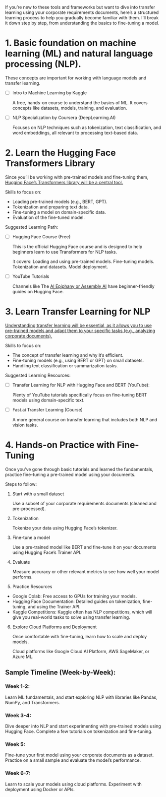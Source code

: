 If you’re new to these tools and frameworks but want to dive into transfer learning using your corporate requirements documents, here’s a structured learning process to help you gradually become familiar with them. I’ll break it down step by step, from understanding the basics to fine-tuning a model.

# 1. Basic foundation on machine learning (ML) and natural language processing (NLP).

These concepts are important for working with language models and transfer learning.

- [ ] Intro to Machine Learning by Kaggle

  A free, hands-on course to understand the basics of ML. It covers concepts like datasets, models, training, and evaluation.

- [ ] NLP Specialization by Coursera (DeepLearning.AI)

  Focuses on NLP techniques such as tokenization, text classification, and word embeddings, all relevant to processing text-based data.

# 2. Learn the Hugging Face Transformers Library

Since you’ll be working with pre-trained models and fine-tuning them, <ins>Hugging Face’s Transformers library will be a central tool.</ins>

Skills to focus on:

- Loading pre-trained models (e.g., BERT, GPT).
- Tokenization and preparing text data.
- Fine-tuning a model on domain-specific data.
- Evaluation of the fine-tuned model.

Suggested Learning Path:

- [ ] Hugging Face Course (Free)

  This is the official Hugging Face course and is designed to help beginners learn to use Transformers for NLP tasks.

  It covers:
  Loading and using pre-trained models.
  Fine-tuning models.
  Tokenization and datasets.
  Model deployment.

- [ ] YouTube Tutorials

  Channels like The <ins>AI Epiphany or Assembly AI</ins> have beginner-friendly guides on Hugging Face.

# 3. Learn Transfer Learning for NLP

<ins>Understanding transfer learning will be essential, as it allows you to use pre-trained models and adapt them to your specific tasks (e.g., analyzing corporate documents).</ins>

Skills to focus on:

- The concept of transfer learning and why it’s efficient.
- Fine-tuning models (e.g., using BERT or GPT) on small datasets.
- Handling text classification or summarization tasks.

Suggested Learning Resources:

- [ ] Transfer Learning for NLP with Hugging Face and BERT (YouTube):

  Plenty of YouTube tutorials specifically focus on fine-tuning BERT models using domain-specific text.

- [ ] Fast.ai Transfer Learning (Course)

  A more general course on transfer learning that includes both NLP and vision tasks.

# 4. Hands-on Practice with Fine-Tuning

Once you’ve gone through basic tutorials and learned the fundamentals, practice fine-tuning a pre-trained model using your documents.

Steps to follow:

1. Start with a small dataset

   Use a subset of your corporate requirements documents (cleaned and pre-processed).

2. Tokenization

   Tokenize your data using Hugging Face’s tokenizer.

3. Fine-tune a model

   Use a pre-trained model like BERT and fine-tune it on your documents using Hugging Face’s Trainer API.

4. Evaluate

   Measure accuracy or other relevant metrics to see how well your model performs.

5. Practice Resources

- Google Colab: Free access to GPUs for training your models.
- Hugging Face Documentation: Detailed guides on tokenization, fine-tuning, and using the Trainer API.
- Kaggle Competitions: Kaggle often has NLP competitions, which will give you real-world tasks to solve using transfer learning.

6. Explore Cloud Platforms and Deployment

   Once comfortable with fine-tuning, learn how to scale and deploy models.

   Cloud platforms like Google Cloud AI Platform, AWS SageMaker, or Azure ML.

## Sample Timeline (Week-by-Week):

### Week 1-2:

Learn ML fundamentals, and start exploring NLP with libraries like Pandas, NumPy, and Transformers.

### Week 3-4:

Dive deeper into NLP and start experimenting with pre-trained models using Hugging Face. Complete a few tutorials on tokenization and fine-tuning.

### Week 5:

Fine-tune your first model using your corporate documents as a dataset. Practice on a small sample and evaluate the model’s performance.

### Week 6-7:

Learn to scale your models using cloud platforms. Experiment with deployment using Docker or APIs.
